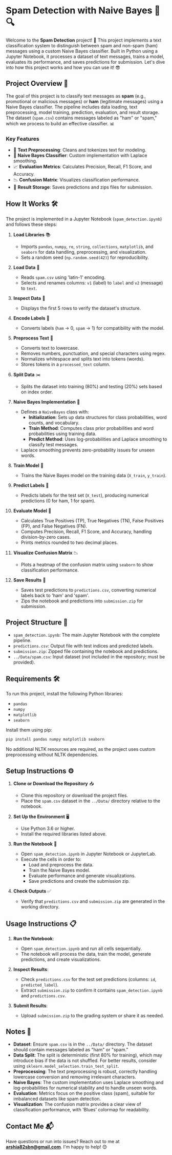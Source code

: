 # Spam Detection with Naive Bayes 📧🔍

Welcome to the **Spam Detection** project! 🚀 This project implements a text classification system to distinguish between spam and non-spam (ham) messages using a custom Naive Bayes classifier. Built in Python using a Jupyter Notebook, it processes a dataset of text messages, trains a model, evaluates its performance, and saves predictions for submission. Let's dive into how this project works and how you can use it! 😎

## Project Overview 🌟

The goal of this project is to classify text messages as **spam** (e.g., promotional or malicious messages) or **ham** (legitimate messages) using a Naive Bayes classifier. The pipeline includes data loading, text preprocessing, model training, prediction, evaluation, and result storage. The dataset (`spam.csv`) contains messages labeled as "ham" or "spam," which we process to build an effective classifier. 📊

### Key Features
- 📝 **Text Preprocessing**: Cleans and tokenizes text for modeling.
- 🤖 **Naive Bayes Classifier**: Custom implementation with Laplace smoothing.
- 📈 **Evaluation Metrics**: Calculates Precision, Recall, F1 Score, and Accuracy.
- 📉 **Confusion Matrix**: Visualizes classification performance.
- 💾 **Result Storage**: Saves predictions and zips files for submission.

## How It Works 🛠️

The project is implemented in a Jupyter Notebook (`spam_detection.ipynb`) and follows these steps:

1. **Load Libraries** 📚
   - Imports `pandas`, `numpy`, `re`, `string`, `collections`, `matplotlib`, and `seaborn` for data handling, preprocessing, and visualization.
   - Sets a random seed (`np.random.seed(42)`) for reproducibility.

2. **Load Data** 📂
   - Reads `spam.csv` using 'latin-1' encoding.
   - Selects and renames columns: `v1` (label) to `label` and `v2` (message) to `text`.

3. **Inspect Data** 🔎
   - Displays the first 5 rows to verify the dataset's structure.

4. **Encode Labels** 🔢
   - Converts labels (`ham` → 0, `spam` → 1) for compatibility with the model.

5. **Preprocess Text** 🧹
   - Converts text to lowercase.
   - Removes numbers, punctuation, and special characters using regex.
   - Normalizes whitespace and splits text into tokens (words).
   - Stores tokens in a `processed_text` column.

6. **Split Data** ✂️
   - Splits the dataset into training (80%) and testing (20%) sets based on index order.

7. **Naive Bayes Implementation** 🧠
   - Defines a `NaiveBayes` class with:
     - **Initialization**: Sets up data structures for class probabilities, word counts, and vocabulary.
     - **Train Method**: Computes class prior probabilities and word probabilities using training data.
     - **Predict Method**: Uses log-probabilities and Laplace smoothing to classify test messages.
   - Laplace smoothing prevents zero-probability issues for unseen words.

8. **Train Model** 🚂
   - Trains the Naive Bayes model on the training data (`X_train`, `y_train`).

9. **Predict Labels** 🔮
   - Predicts labels for the test set (`X_test`), producing numerical predictions (0 for ham, 1 for spam).

10. **Evaluate Model** 📏
    - Calculates True Positives (TP), True Negatives (TN), False Positives (FP), and False Negatives (FN).
    - Computes Precision, Recall, F1 Score, and Accuracy, handling division-by-zero cases.
    - Prints metrics rounded to two decimal places.

11. **Visualize Confusion Matrix** 📉
    - Plots a heatmap of the confusion matrix using `seaborn` to show classification performance.

12. **Save Results** 💾
    - Saves test predictions to `predictions.csv`, converting numerical labels back to 'ham' and 'spam'.
    - Zips the notebook and predictions into `submission.zip` for submission.

## Project Structure 📁

- `spam_detection.ipynb`: The main Jupyter Notebook with the complete pipeline.
- `predictions.csv`: Output file with test indices and predicted labels.
- `submission.zip`: Zipped file containing the notebook and predictions.
- `../Data/spam.csv`: Input dataset (not included in the repository; must be provided).

## Requirements 🛠️

To run this project, install the following Python libraries:

- `pandas`
- `numpy`
- `matplotlib`
- `seaborn`

Install them using pip:

```bash
pip install pandas numpy matplotlib seaborn
```

No additional NLTK resources are required, as the project uses custom preprocessing without NLTK dependencies.

## Setup Instructions ⚙️

1. **Clone or Download the Repository** 📥
   - Clone this repository or download the project files.
   - Place the `spam.csv` dataset in the `../Data/` directory relative to the notebook.

2. **Set Up the Environment** 🖥️
   - Use Python 3.6 or higher.
   - Install the required libraries listed above.

3. **Run the Notebook** 🚀
   - Open `spam_detection.ipynb` in Jupyter Notebook or JupyterLab.
   - Execute the cells in order to:
     - Load and preprocess the data.
     - Train the Naive Bayes model.
     - Evaluate performance and generate visualizations.
     - Save predictions and create the submission zip.

4. **Check Outputs** ✅
   - Verify that `predictions.csv` and `submission.zip` are generated in the working directory.

## Usage Instructions 📋

1. **Run the Notebook**:
   - Open `spam_detection.ipynb` and run all cells sequentially.
   - The notebook will process the data, train the model, generate predictions, and create visualizations.

2. **Inspect Results**:
   - Check `predictions.csv` for the test set predictions (columns: `id`, `predicted_label`).
   - Extract `submission.zip` to confirm it contains `spam_detection.ipynb` and `predictions.csv`.

3. **Submit Results**:
   - Upload `submission.zip` to the grading system or share it as needed.

## Notes 📝

- **Dataset**: Ensure `spam.csv` is in the `../Data/` directory. The dataset should contain messages labeled as "ham" or "spam."
- **Data Split**: The split is deterministic (first 80% for training), which may introduce bias if the data is not shuffled. For better results, consider using `sklearn.model_selection.train_test_split`.
- **Preprocessing**: The text preprocessing is robust, correctly handling lowercase conversion and removing irrelevant characters.
- **Naive Bayes**: The custom implementation uses Laplace smoothing and log-probabilities for numerical stability and to handle unseen words.
- **Evaluation**: Metrics focus on the positive class (spam), suitable for imbalanced datasets like spam detection.
- **Visualization**: The confusion matrix provides a clear view of classification performance, with 'Blues' colormap for readability.

## Contact Me 📬

Have questions or run into issues? Reach out to me at **arshia82sbn@gmail.com**. I'm happy to help! 😊